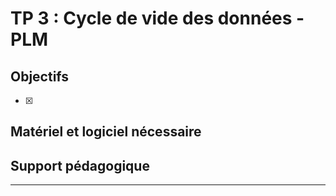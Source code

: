 # TP 3 : Cycle de vide des données - PLM

## Objectifs
- [x] 


## Matériel et logiciel nécessaire


## Support pédagogique


---